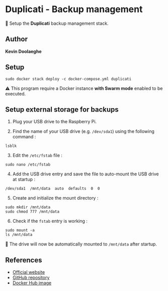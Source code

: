 # Duplicati - Backup management

:triangular_flag_on_post: Setup the **Duplicati** backup management stack.

## Author

**Kevin Doolaeghe**

## Setup

```
sudo docker stack deploy -c docker-compose.yml duplicati
```

:warning: This program require a Docker instance **with Swarm mode** enabled to be executed.

## Setup external storage for backups

1. Plug your USB drive to the Raspberry Pi.

2. Find the name of your USB drive (e.g. `/dev/sda1`) using the following command :
```
lsblk
```

3. Edit the `/etc/fstab` file :
```
sudo nano /etc/fstab
```

4. Add the USB drive entry and save the file to auto-mount the USB drive at startup :
```
/dev/sda1  /mnt/data  auto  defaults  0  0
```

5. Create and initialize the mount directory :
```
sudo mkdir /mnt/data
sudo chmod 777 /mnt/data
```

6. Check if the `fstab` entry is working :
```
sudo mount -a
ls /mnt/data
```
:memo: The drive will now be automatically mounted to `/mnt/data` after startup.

## References

* [Official website](https://duplicati.com/)
* [GitHub repository](https://github.com/duplicati/duplicati)
* [Docker Hub image](https://hub.docker.com/r/duplicati/duplicati)
